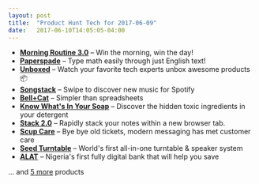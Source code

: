 ```yaml
---
layout: post
title:  "Product Hunt Tech for 2017-06-09"
date:   2017-06-10T14:05:05-04:00
---
```


* **[Morning Routine 3.0](https://www.producthunt.com/posts/morning-routine-3-0?utm_campaign=producthunt-api&utm_medium=api&utm_source=Application%3A+Daily+Digest+RSS+%28ID%3A+3202%29)** – Win the morning, win the day!
* **[Paperspade](https://www.producthunt.com/posts/paperspade?utm_campaign=producthunt-api&utm_medium=api&utm_source=Application%3A+Daily+Digest+RSS+%28ID%3A+3202%29)** – Type math easily through just English text!
* **[Unboxed](https://www.producthunt.com/posts/unboxed?utm_campaign=producthunt-api&utm_medium=api&utm_source=Application%3A+Daily+Digest+RSS+%28ID%3A+3202%29)** – Watch your favorite tech experts unbox awesome products 📦
* **[Songstack](https://www.producthunt.com/posts/songstack?utm_campaign=producthunt-api&utm_medium=api&utm_source=Application%3A+Daily+Digest+RSS+%28ID%3A+3202%29)** – Swipe to discover new music for Spotify
* **[Bell+Cat](https://www.producthunt.com/posts/bell-cat?utm_campaign=producthunt-api&utm_medium=api&utm_source=Application%3A+Daily+Digest+RSS+%28ID%3A+3202%29)** – Simpler than spreadsheets
* **[Know What's In Your Soap](https://www.producthunt.com/posts/know-what-s-in-your-soap?utm_campaign=producthunt-api&utm_medium=api&utm_source=Application%3A+Daily+Digest+RSS+%28ID%3A+3202%29)** – Discover the hidden toxic ingredients in your detergent
* **[Stack 2.0](https://www.producthunt.com/posts/stack-2-0-2?utm_campaign=producthunt-api&utm_medium=api&utm_source=Application%3A+Daily+Digest+RSS+%28ID%3A+3202%29)** – Rapidly stack your notes within a new browser tab.
* **[Scup Care](https://www.producthunt.com/posts/scup-care?utm_campaign=producthunt-api&utm_medium=api&utm_source=Application%3A+Daily+Digest+RSS+%28ID%3A+3202%29)** – Bye bye old tickets, modern messaging has met customer care
* **[Seed Turntable](https://www.producthunt.com/posts/seed-turntable?utm_campaign=producthunt-api&utm_medium=api&utm_source=Application%3A+Daily+Digest+RSS+%28ID%3A+3202%29)** – World's first all-in-one turntable & speaker system
* **[ALAT](https://www.producthunt.com/posts/alat?utm_campaign=producthunt-api&utm_medium=api&utm_source=Application%3A+Daily+Digest+RSS+%28ID%3A+3202%29)** – Nigeria's first fully digital bank that will help you save

… and [5 more](https://www.producthunt.com/tech) products